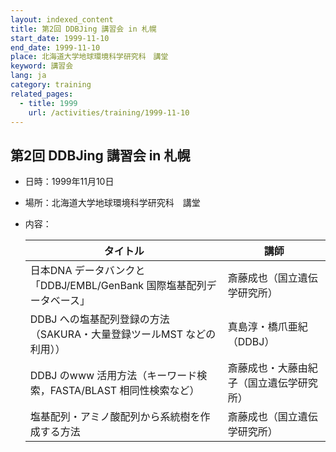 ```yaml
---
layout: indexed_content
title: 第2回 DDBJing 講習会 in 札幌
start_date: 1999-11-10
end_date: 1999-11-10
place: 北海道大学地球環境科学研究科　講堂
keyword: 講習会
lang: ja
category: training
related_pages:
  - title: 1999
    url: /activities/training/1999-11-10
---
```


## 第2回 DDBJing 講習会 in 札幌 <a name="2"></a>

-   日時：1999年11月10日
-   場所：北海道大学地球環境科学研究科　講堂
-   内容：

    | タイトル | 講師 |
    |----|----|
    | 日本DNA データバンクと「DDBJ/EMBL/GenBank 国際塩基配列データベース」 | 斎藤成也（国立遺伝学研究所） |
    | DDBJ への塩基配列登録の方法（SAKURA・大量登録ツールMST などの利用）） | 真島淳・橋爪亜紀（DDBJ） |
    | DDBJ のwww 活用方法（キーワード検索，FASTA/BLAST 相同性検索など） | 斎藤成也・大藤由紀子（国立遺伝学研究所） |
    | 塩基配列・アミノ酸配列から系統樹を作成する方法 | 斎藤成也（国立遺伝学研究所） |